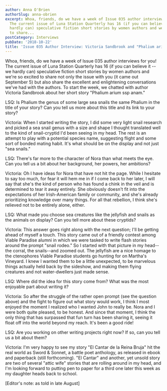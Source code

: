 ```yaml
---
author: Anna O'Brien
authorSlug: anna-obrien
excerpt: Whoa, friends, do we have a week of Issue 035 author interviews for you!
  The current issue of Luna Station Quarterly has 16 (if you can believe it -- we
  hardly can) speculative fiction short stories by women authors and we're so excited
  to share...
postCategory: Interviews
pubDate: '2018-10-22'
title: 'Issue 035 Author Interview: Victoria Sandbrook and "Phalium arium ssp anam"'
---
```

Whoa, friends, do we have a week of Issue 035 author interviews for you! The current issue of Luna Station Quarterly has 16 (if you can believe it -- we hardly can) speculative fiction short stories by women authors and we're so excited to share not only the issue with you (it came out September 5) but also share the excellent and enlightening conversations we've had with the authors. To start the week, we chatted with author Victoria Sandbrook about her short story "Phalium arium ssp anam."

LSQ: Is Phalium the genus of some large sea snails the same Phalium in the title of your story? Can you tell us more about this title and its link to your story?

Victoria: When I started writing the story, I did some very light snail research and picked a sea snail genus with a size and shape I thought translated well to the kind of snail-cryptid I'd been seeing in my head. The rest is an attempt to play with a potential species name, suggesting flight and some sort of bonded mating habit. It's what should be on the display and not just "sea snails."

LSQ: There's far more to the character of Nora than what meets the eye. Can you tell us a bit about her background, her powers, her ambitions?

Victoria: Oh I have ideas for Nora that have not hit the page. While I hesitate to say too much, for fear it will hem me in if I come back to her later, I will say that she's the kind of person who has found a chink in the veil and is determined to tear it away entirely. She obviously doesn't fit into the expectations of her Irish-American family or community, and she's already prioritizing knowledge over many things. For all that rebellion, I think she's relieved not to be entirely alone, either.

LSQ: What made you choose sea creatures like the jellyfish and snails as the animals on display? Can you tell more about these cryptids?

Victoria: This answer goes right along with the next question; I'll be getting ahead of myself a touch. This story came out of a friendly contest among Viable Paradise alumni in which we were tasked to write flash stories around the prompt "snail rodeo." So I started with that picture in my head--the corral, the snails--and zoomed out. The jellyfish are a nice homage to the ctenophores Viable Paradise students go hunting for on Martha's Vineyard. I knew I wanted them to be a little unexpected, to be marvelous things actually held back by the sideshow, and making them flying creatures and not water-dwellers just made sense.

LSQ: Where did the idea for this story come from? What was the most enjoyable part about writing it?

Victoria: So after the struggle of the rather open prompt (see the question above) and the fight to figure out what story would work, I think I most enjoyed the moment I realized who I wanted John to really be. Nora and I were both quite pleased, to be honest. And since that moment, I think the only thing that has surpassed that fun turn has been sharing it, seeing it float off into the world beyond my reach. It's been a good ride!

LSQ: Are you working on other writing projects right now? If so, can you tell us a bit about them?

Victoria: I'm very happy to see my story "El Cantar de la Reina Bruja" hit the real world as Sword &amp; Sonnet, a battle poet anthology, as released in ebook and paperback (still forthcoming). "El Cantar" and another, yet unsold story are two of several "attic wife" stories that are rolling around in my head, and I'm looking forward to putting pen to paper for a third one later this week as my daughter heads back to school.

[Editor's note: as told in late August]